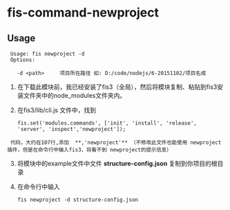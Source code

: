 # fis-command-newproject

## Usage

     Usage: fis newproject -d
     Options:

       -d <path>     项目所在路径 如: D:/code/nodejs/6-20151102/项目名成
       
      
 
1.    在下载此模块前，我已经安装了fis3（全局），然后将模块复制、粘贴到fis3安装文件夹中的node_modules文件夹内。
2.    在fis3/lib/cli.js 文件中，找到

          fis.set('modules.commands', ['init', 'install', 'release', 'server', 'inspect','newproject']);

     代码，大约在107行,添加  **,'newproject'** （不修改此文件也能使用 newproject 插件，但是在命令行中输入fis3，将看不到 newproject的提示信息）
3.    将模块中的example文件中文件 **structure-config.json** 复制到你项目的根目录
4.    在命令行中输入

          fis newproject -d structure-config.json
   
